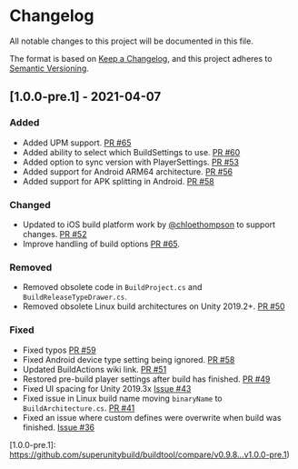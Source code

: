 # Changelog
All notable changes to this project will be documented in this file.

The format is based on [Keep a Changelog](https://keepachangelog.com/en/1.0.0/),
and this project adheres to [Semantic Versioning](https://semver.org/spec/v2.0.0.html).

## [1.0.0-pre.1] - 2021-04-07
### Added
- Added UPM support. [PR #65](https://github.com/superunitybuild/buildtool/pull/65/commits/6b90791566a771bf189ed6272d3005b4d1933ca1)
- Added ability to select which BuildSettings to use. [PR #60](https://github.com/superunitybuild/buildtool/pull/60)
- Added option to sync version with PlayerSettings. [PR #53](https://github.com/superunitybuild/buildtool/pull/53)
- Added support for Android ARM64 architecture. [PR #56](https://github.com/superunitybuild/buildtool/pull/56)
- Added support for APK splitting in Android. [PR #58](https://github.com/superunitybuild/buildtool/pull/58/commits/30c8959cd670bb68c3cd70a6728644df25055fc5)

### Changed
- Updated to iOS build platform work by [@chloethompson](https://github.com/chloethompson) to support changes. [PR #52](https://github.com/superunitybuild/buildtool/pull/52)
- Improve handling of build options [PR #65](https://github.com/superunitybuild/buildtool/pull/65/commits/e7cfee053255e5248784a6da96a36e89506ccf9f).

### Removed
- Removed obsolete code in `BuildProject.cs` and `BuildReleaseTypeDrawer.cs`.
- Removed obsolete Linux build architectures on Unity 2019.2+. [PR #50](https://github.com/superunitybuild/buildtool/pull/50)

### Fixed
- Fixed typos [PR #59](https://github.com/superunitybuild/buildtool/pull/59)
- Fixed Android device type setting being ignored. [PR #58](https://github.com/superunitybuild/buildtool/pull/58/commits/15b96e9e9777ef500b6bfa6d9db800a17dab9273)
- Updated BuildActions wiki link. [PR #51](https://github.com/superunitybuild/buildtool/pull/51)
- Restored pre-build player settings after build has finished. [PR #49](https://github.com/superunitybuild/buildtool/pull/49)
- Fixed UI spacing for Unity 2019.3x [Issue #43](https://github.com/superunitybuild/buildtool/issues/43)
- Fixed issue in Linux build name moving `binaryName` to `BuildArchitecture.cs`. [PR #41](https://github.com/superunitybuild/buildtool/pull/41)
- Fixed an issue where custom defines were overwrite when build was finished. [Issue #36](https://github.com/superunitybuild/buildtool/issues/36)

[Unreleased]: https://github.com/superunitybuild/buildtool/compare/v1.0.0-pre.1...HEAD
[1.0.0-pre.1]: https://github.com/superunitybuild/buildtool/compare/v0.9.8...v1.0.0-pre.1)
